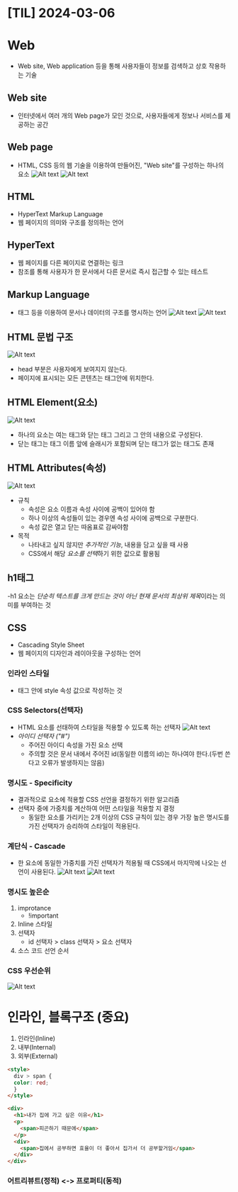 # [TIL] 2024-03-06

# Web
- Web site, Web application 등을 통해 사용자들이 정보를 검색하고 상호 작용하는 기술

## Web site
- 인터넷에서 여러 개의 Web page가 모인 것으로, 사용자들에게 정보나 서비스를 제공하는 공간

## Web page
- HTML, CSS 등의 웹 기술을 이용하여 만들어진, "Web site"를 구성하는 하나의 요소
![Alt text](image.png)
![Alt text](image-1.png)

## HTML
- HyperText Markup Language
- 웹 페이지의 의미와 구조를 정의하는 언어

## HyperText
- 웹 페이지를 다른 페이지로 연결하는 링크
- 참조를 통해 사용자가 한 문서에서 다른 문서로 즉시 접근할 수 있는 테스트

## Markup Language
- 태그 등을 이용하여 문서나 데이터의 구조를 명시하는 언어
![Alt text](image-2.png)
![Alt text](image-3.png)

## HTML 문법 구조
![Alt text](image-4.png)
- head 부분은 사용자에게 보여지지 않는다.
- 페이지에 표시되는 모든 콘텐츠는 <body> 태그안에 위치한다.

## HTML Element(요소)
![Alt text](image-5.png)
- 하나의 요소는 여는 태그와 닫는 태그 그리고 그 안의 내용으로 구성된다.
- 닫는 태그는 태그 이름 앞에 슬래시가 포함되며 닫는 태그가 없는 태그도 존재

## HTML Attributes(속성)
![Alt text](image-6.png)
- 규칙
    - 속성은 요소 이름과 속성 사이에 공백이 있어야 함
    - 하나 이상의 속성들이 있는 경우엔 속성 사이에 공백으로 구분한다.
    - 속성 값은 열고 닫는 따옴표로 감싸야함
- 목적
    - 나타내고 싶지 않지만 *추가적인 기능*, 내용을 담고 싶을 때 사용
    - CSS에서 해당 *요소를 선택*하기 위한 값으로 활용됨


## h1태그
-h1 요소는 *단순히 텍스트를 크게 만드는 것이 아닌 현재 문서의 최상위 제목*이라는 의미를 부여하는 것

## CSS
- Cascading Style Sheet
- 웹 페이지의 디자인과 레이아웃을 구성하는 언어

### 인라인 스타일
- 태그 안에 style 속성 값으로 작성하는 것

### CSS Selectors(선택자)
- HTML 요소를 선태하여 스타일을 적용할 수 있도록 하는 선택자
![Alt text](image-7.png)
- *아이디 선택자 ("#")*
    - 주어진 아이디 속성을 가진 요소 선택
    - 주의할 것은 문서 내에서 주어진 id(동일한 이름의 id)는 하나여야 한다.(두번 쓴다고 오류가 발생하지는 않음)

### 명시도 - Specificity
- 결과적으로 요소에 적용할 CSS 선언을 결정하기 위한 알고리즘
- 선택자 중에 가중치를 계산하여 어떤 스타일을 적용할 지 결정
     - 동일한 요소를 가리키는 2개 이상의 CSS 규칙이 있는 경우 가장 높은
     명시도를 가진 선택자가 승리하여 스타일이 적용된다.
### 계단식 - Cascade
- 한 요소에 동일한 가중치를 가진 선택자가 적용될 때 CSS에서 마지막에 나오는 선언이 사용된다.
![Alt text](image-8.png)
![Alt text](image-9.png)

### 명시도 높은순
1. improtance
    - !important
2. Inline 스타일
3. 선택자
    - id 선택자 > class 선택자 > 요소 선택자
4. 소스 코드 선언 순서

### CSS 우선순위
![Alt text](image-10.png)

# 인라인, 블록구조 (중요)
1. 인라인(Inline)
2. 내부(Internal)
3. 외부(External)

```html
<style>
  div > span {
  color: red;
  }
</style>

<div>
  <h1>내가 집에 가고 싶은 이유</h1>
  <p>
    <span>피곤하기 때문에</span>
  </p>
  <div>
    <span>집에서 공부하면 효율이 더 좋아서 집가서 더 공부할거임</span>
  </div>
</div>
```

### 어트리뷰트(정적) <-> 프로퍼티(동적)

